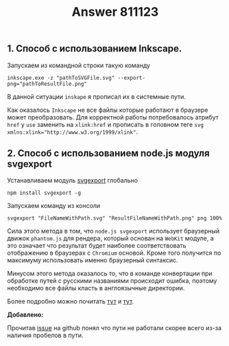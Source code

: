 ﻿---
title: "Answer 811123"
se.owner.user_id: 205037
se.owner.display_name: "Димитрий Полянин"
se.owner.link: "https://ru.stackoverflow.com/users/205037/%d0%94%d0%b8%d0%bc%d0%b8%d1%82%d1%80%d0%b8%d0%b9-%d0%9f%d0%be%d0%bb%d1%8f%d0%bd%d0%b8%d0%bd"
se.answer_id: 811123
se.question_id: 810933
se.post_type: answer
se.score: 3
se.is_accepted: False
---
<h2>1. Способ с использованием <strong>Inkscape</strong>.</h2>

<p>Запускаем из командной строки такую команду</p>

<pre><code>inkscape.exe -z "pathToSVGFile.svg" --export-png="pathToResultFile.png"
</code></pre>

<p>В данной ситуации <code>inskape</code> я прописал их в системные пути.</p>

<p>Как оказалось <code>Inkscape</code> не все файлы которые работают в браузере может преобразовать. Для корректной работы потребовалось атрибут <code>href</code> у <code>use</code> заменить на <code>xlink:href</code> и прописать в головном теге <code>svg</code> <code>xmlns:xlink="http://www.w3.org/1999/xlink"</code>.</p>

<h2>2. Способ с использованием node.js модуля svgexport</h2>

<p>Устанавливаем модуль <a href="https://www.npmjs.com/package/svgexport" rel="nofollow noreferrer">svgexport</a> глобально</p>

<pre><code>npm install svgexport -g
</code></pre>

<p>Запускаем команду из консоли </p>

<pre><code>svgexport "FileNameWithPath.svg" "ResultFileNameWithPath.png" png 100%
</code></pre>

<p>Сила этого метода в том, что <code>node.js svgexport</code> использует браузерный движок <code>phantom.js</code> для рендера, который основан на <code>WebKit</code> модуле, а это означает что результат будет наиболее соответствовать отображению в браузерах с <code>Chromium</code> основой. Кроме того получится по максимуму использовать именно браузерный синтаксис.</p>

<p>Минусом этого метода оказалось то, что в команде конвертации при обработке путей с русскими названиями происходит ошибка, поэтому необходимо все файлы класть в англоязычные директории.</p>

<p>Более подробно можно почитать <a href="https://mijingo.com/blog/exporting-svg-from-the-command-line-with-inkscape" rel="nofollow noreferrer">тут</a> и <a href="https://mijingo.com/blog/exporting-svg-from-the-command-line-with-svgexport" rel="nofollow noreferrer">тут</a>.</p>

<p><strong>Добавлено:</strong></p>

<p>Прочитав <a href="https://github.com/shakiba/svgexport/issues/47" rel="nofollow noreferrer">issue</a> на github понял что пути не работали скорее всего из-за наличия пробелов в пути.</p>
